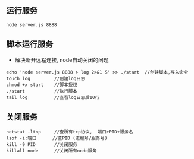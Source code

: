## 运行服务
```
node server.js 8888
```

## 脚本运行服务
- 解决断开远程连接, node自动关闭的问题
```
echo 'node server.js 8888 > log 2>&1 &' >> ./start  //创建脚本,写入命令
touch log         //创建log日志
chmod +x start    //脚本授权
./start           //执行脚本
tail log          //查看log日志后10行
```

## 关闭服务
```
netstat -ltnp     //查所有tcp协议,  端口+PID+服务名 
lsof -i:端口      //查PID (进程号/服务号)
kill -9 PID       //关闭服务
killall node      //关闭所有node服务
```
